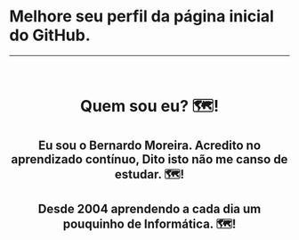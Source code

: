 # Melhore seu perfil da página inicial do GitHub.
---
<br clear="both">
<h1 align="center">Quem sou eu? 🗺️!</h1>
<h2 align="center">Eu sou o Bernardo Moreira. Acredito no aprendizado contínuo, Dito isto não me canso de estudar. 🗺️!</h2>
<h2 align="center">Desde 2004 aprendendo a cada dia um pouquinho de Informática. 🗺️!</h2>
 
<br>
